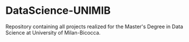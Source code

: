 # DataScience-UNIMIB

Repository containing all projects realized for the Master's Degree in Data Science at University of Milan-Bicocca.
